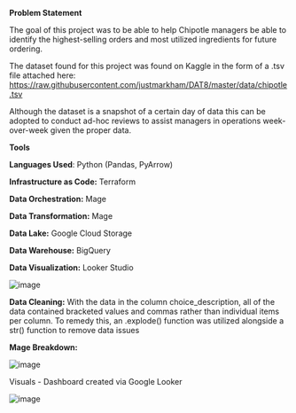 **Problem Statement**

The goal of this project was to be able to help Chipotle managers be able to identify the highest-selling orders and most utilized ingredients for future ordering.

The dataset found for this project was found on Kaggle in the form of a .tsv file attached here: https://raw.githubusercontent.com/justmarkham/DAT8/master/data/chipotle.tsv

Although the dataset is a snapshot of a certain day of data this can be adopted to conduct ad-hoc reviews to assist managers in operations week-over-week given the proper data.

**Tools**

**Languages Used**: Python (Pandas, PyArrow)

**Infrastructure as Code:** Terraform

**Data Orchestration:** Mage

**Data Transformation:** Mage

**Data Lake:** Google Cloud Storage

**Data Warehouse:** BigQuery

**Data Visualization:** Looker Studio

![image](https://github.com/micow980/chipotle_project/assets/110073973/2e5b58f8-33cf-4d48-93ec-5b1710b85d90)



**Data Cleaning:**
With the data in the column choice_description, all of the data contained bracketed values and commas rather than individual items per column. To remedy this, an .explode() function was utilized alongside a str() function to remove data issues

**Mage Breakdown:**

![image](https://github.com/micow980/chipotle_project/assets/110073973/8a9c22ea-a8a8-4b59-89ad-7ed7acecfb3a)

Visuals - Dashboard created via Google Looker

![image](https://github.com/micow980/chipotle_project/assets/110073973/138db54a-733d-44c3-bb0f-6d83147349af)

